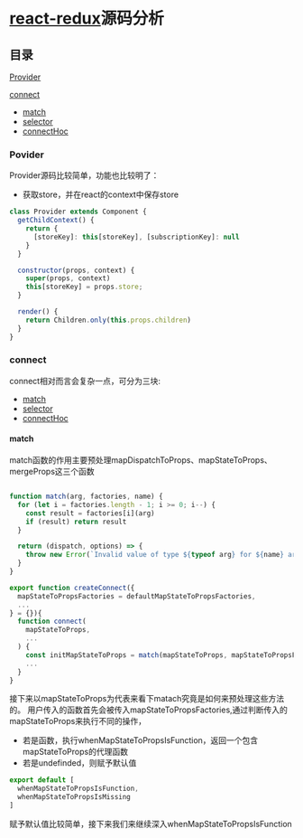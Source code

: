 # [react-redux](https://github.com/reduxjs/react-redux)源码分析 

## 目录
[Provider](#Povider) 

[connect](#connect)
- [match](#match)
- [selector](#selector)
- [connectHoc](#connectHoc)
### Povider
Provider源码比较简单，功能也比较明了：
* 获取store，并在react的context中保存store

```jsx
class Provider extends Component {
  getChildContext() {
    return { 
      [storeKey]: this[storeKey], [subscriptionKey]: null 
    }
  }

  constructor(props, context) {
    super(props, context)
    this[storeKey] = props.store;
  }

  render() {
    return Children.only(this.props.children)
  }
}
```
### connect
connect相对而言会复杂一点，可分为三块:
* [match](#match)
* [selector](#selector)
* [connectHoc](#connectHoc)
#### match
match函数的作用主要预处理mapDispatchToProps、mapStateToProps、mergeProps这三个函数
```jsx

function match(arg, factories, name) {
  for (let i = factories.length - 1; i >= 0; i--) {
    const result = factories[i](arg)
    if (result) return result
  }

  return (dispatch, options) => {
    throw new Error(`Invalid value of type ${typeof arg} for ${name} argument when connecting component ${options.wrappedComponentName}.`)
  }
}
```
```jsx
export function createConnect({
  mapStateToPropsFactories = defaultMapStateToPropsFactories,
  ...
} = {}){
  function connect(
    mapStateToProps,
    ...
  ) {
    const initMapStateToProps = match(mapStateToProps, mapStateToPropsFactories, 'mapStateToProps')
    ...
  }
}
```
接下来以mapStateToProps为代表来看下matach究竟是如何来预处理这些方法的。
用户传入的函数首先会被传入mapStateToPropsFactories,通过判断传入的mapStateToProps来执行不同的操作，
* 若是函数，执行whenMapStateToPropsIsFunction，返回一个包含mapStateToProps的代理函数
* 若是undefinded，则赋予默认值
```jsx
export default [
  whenMapStateToPropsIsFunction,
  whenMapStateToPropsIsMissing
]
```
赋予默认值比较简单，接下来我们来继续深入whenMapStateToPropsIsFunction
